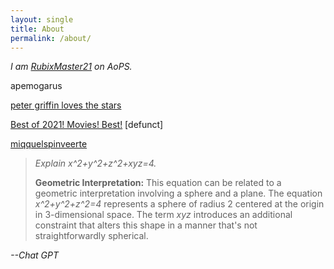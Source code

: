 ```yaml
---
layout: single
title: About
permalink: /about/
---
```



*I am [RubixMaster21](https://aops.com/community/user/RubixMaster21) on AoPS.*

apemogarus

[peter griffin loves the stars](/assets/pdf/astr%20=onomy.pdf)

[Best of 2021! Movies! Best!](./wbsite) [defunct]

[miqquelspinveerte](/assets/img/miqquel.png)

>
> *Explain x^2+y^2+z^2+xyz=4.*
>
> **Geometric Interpretation:** This equation can be related to a geometric interpretation involving a sphere and a plane. The equation *x^2+y^2+z^2=4* represents a sphere of radius 2 centered at the origin in 3-dimensional space. The term *xyz* introduces an additional constraint that alters this shape in a manner that's not straightforwardly spherical.
>
*--Chat GPT*


